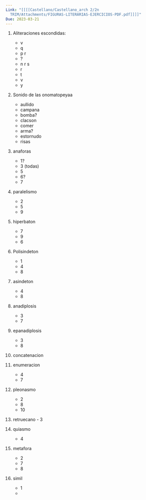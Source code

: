 ```yaml
---
Link: "[[[[Castellano/Castellano_arch 2/2n
  TRIM/Attachments/FIGURAS-LITERARIAS-EJERCICIOS-PDF.pdf]]]]"
Due: 2023-03-21
---
```

1. Aliteraciones escondidas:
	- v
	- q
	- p r
	- ?
	- n r s
	- r
	- t
	- v
	- y

2. Sonido de las onomatopeyaa
	- aullido
	- campana
	- bomba?
	- clacson
	- comer
	- arma?
	- estornudo
	- risas

3. anaforas
	- 1?
	- 3 (todas)
	- 5
	- 6?
	- 7

4. paralelismo
	- 2
	- 5
	- 9

5. hiperbaton
	- 7
	- 9
	- 6

6. Polisindeton
	- 1
	- 4
	- 8

7. asindeton
	- 4
	- 8

8. anadiplosis
	- 3
	- 7

9. epanadiplosis
	- 3
	- 8

10. concatenacion

11. enumeracion
	- 4
	- 7

12. pleonasmo
	- 2
	- 8
	- 10

13.  retruecano
	- 3 

14. quiasmo
	- 4

15. metafora
	- 2
	- 7
	- 8

16. simil
	- 1
	- 